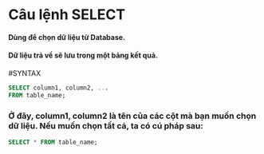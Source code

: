 # Câu lệnh SELECT
#### Dùng để chọn dữ liệu từ Database.
#### Dữ liệu trả về sẽ lưu trong một bảng kết quả.

#SYNTAX

```sql
SELECT column1, column2, ...
FROM table_name;
```

### Ở đây, column1, column2 là tên của các cột mà bạn muốn chọn dữ liệu. Nếu muốn chọn tất cả, ta có cú pháp sau:

```sql
SELECT * FROM table_name;
```

